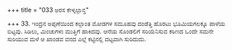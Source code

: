 +++
title = "033 ಅರಸ ಕೇಳ್ಕಲ್ಪಾನ್ತ"

+++
33. ಇಂದ್ರನ ಅಪ್ಪಣೆಯಿಂದ ಕಲ್ಪಾಂತ ಮೋಡಗಳ ಸಮೂಹವು ದಂಡೆತ್ತಿ ಹೊರಟು ಭೂಮಿಯಗಲಕ್ಕೂ ಪಾಳೆಯ ಬಿಟ್ಟವು. ಸಿಡಿಲು, ಮಿಂಚುಗಳು ಮುತ್ತಿಗೆ ಹಾಕಿದವು. ಆನೆಯ ಸೊಂಡಲಿಗೆ ಸರಿಯೆನಿಸುವ ಕಠಿಣದ ಒಂದೇ ಸಮನೇ ಸುರಿಯುವ ಮಳೆ ಆ ಖಾಂಡವ ವನದ ಎಲ್ಲೆ ಕಟ್ಟಿನಲ್ಲಿ ದಟ್ಟವಾಗಿ ಸುರಿದುದು.